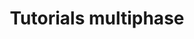---
title: "Tutorials multiphase"
last_updated: Jan 8, 2022
keywords: tutorial, overview, collection, getting started
sidebar: mydoc_sidebar
permalink: tut_multiphase
folder: tutorial
toc: false
---